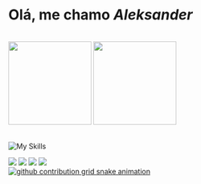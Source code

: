 # Olá, me chamo <strong><i>Aleksander</i></strong>
<br>

<div> 
  <img height="165em" src="https://github-readme-stats.vercel.app/api?username=AlekBr1&show_icons=true&theme=tokyonight" />
  <img height="165em" src="https://github-readme-stats.vercel.app/api/top-langs/?username=AlekBr1&layout=compact&langs_count=16&theme=tokyonight" />
</div>
                                                                                                                                                     
<br>

![My Skills](https://skillicons.dev/icons?i=html,css,java,js,ts,react,nodejs,git,vscode,tailwind&theme=light)


<div>
  <a href="https://www.linkedin.com/in/aleksander-silva-0a58a927b" target="_blank"><img src="https://img.shields.io/badge/LinkedIn-0077B5?style=for-the-badge&logo=linkedin&logoColor=white" target="_blank"></a>
  <a href="https://www.instagram.com/alek_br3/" target="_blank"><img src="https://img.shields.io/badge/Instagram-E4405F?style=for-the-badge&logo=instagram&logoColor=white" target="_blank"></a>
  <a href="https://x.com/Alek_BR_" target="_blank"><img src="https://img.shields.io/badge/Twitter-1DA1F2?style=for-the-badge&logo=twitter&logoColor=white" target="_blank"></a>
  <!-- <a href="https://discord.gg/dMweaNs6" target="_blank"><img src="https://img.shields.io/badge/Discord-7289DA?style=for-the-badge&logo=discord&logoColor=white" target="_blank"></a> -->
  <a href="https://www.youtube.com/@ALEK-io6qs" target="blank"><img src="https://img.shields.io/badge/YouTube-FF0000?style=for-the-badge&logo=youtube&logoColor=white" ><target="_blank"/a>
<div>

  
<picture>
  <source media="(prefers-color-scheme: dark)" srcset="https://raw.githubusercontent.com/AlekBr1/output/github-contribution-grid-snake-dark.svg">
  <source media="(prefers-color-scheme: light)" srcset="https://raw.githubusercontent.com/AlekBr1/output/github-contribution-grid-snake.svg">
  <img alt="github contribution grid snake animation" src="https://raw.githubusercontent.com/AlekBr1/output/github-contribution-grid-snake.svg">
</picture>
